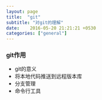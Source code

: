 ```yaml
---
layout: page
title:  "git"
subtitle: "对git的理解"
date:    2016-05-20 21:21:21 +0530
categories: ["general"]
---
```


### git作用 
- git的意义
- 将本地代码推送到远程版本库 
- 分支管理
- 命令行工具

